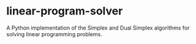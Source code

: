 # linear-program-solver
A Python implementation of the Simplex and Dual Simplex algorithms for solving linear programming problems.

